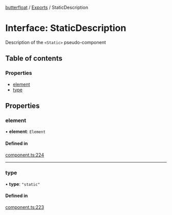 [butterfloat](../README.md) / [Exports](../modules.md) / StaticDescription

# Interface: StaticDescription

Description of the `<Static>` pseudo-component

## Table of contents

### Properties

- [element](StaticDescription.md#element)
- [type](StaticDescription.md#type)

## Properties

### element

• **element**: `Element`

#### Defined in

[component.ts:224](https://github.com/WorldMaker/butterfloat/blob/51a08e2/component.ts#L224)

___

### type

• **type**: ``"static"``

#### Defined in

[component.ts:223](https://github.com/WorldMaker/butterfloat/blob/51a08e2/component.ts#L223)
